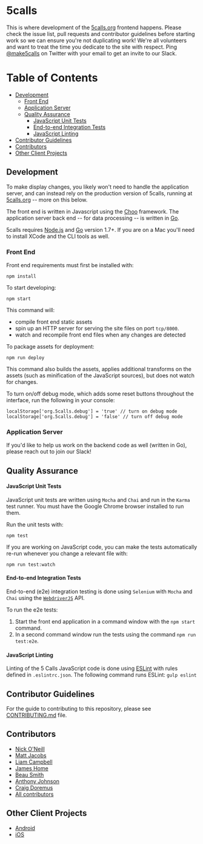 # 5calls

This is where development of the [5calls.org](http://5calls.org) frontend happens. Please check the issue list, pull requests and contributor guidelines before starting work so we can ensure you're not duplicating work! We're all volunteers and want to treat the time you dedicate to the site with respect. Ping  [@make5calls](https://twitter.com/make5calls) on Twitter with your email to get an invite to our Slack.

# Table of Contents
* [Development](#Development)
    * [Front End](#Front_End)
    * [Application Server](#Application_Server)
    * [Quality Assurance](#QA)
        * [JavaScript Unit Tests](#JavaScript_Unit_Tests)
        * [End-to-end Integration Tests](#End-to-end_Integration_Tests)
        * [JavaScript Linting](#ESLint)
* [Contributor Guidelines](#Contributor_Guidelines)
* [Contributors](#Contributors)
* [Other Client Projects](#Other_Client_Projects)

<a id="Development"></a>
## Development

To make display changes, you likely won't need to handle the application
server, and can instead rely on the production version of 5calls, running at [5calls.org](https://5calls.org) -- more on this below.

The front end is written in Javascript using the [Choo](https://choo.io/) framework. The application server back end -- for data processing -- is written in [Go](https://golang.org/).

5calls requires [Node.js][nodejs] and [Go][golang] version 1.7+. If you are on a Mac you'll need to install XCode and the CLI tools as well.

[nodejs]: https://nodejs.org/en/
[golang]: https://golang.org/

<a id="Front_End"></a>
### Front End

Front end requirements must first be installed with:

`npm install`

To start developing:

`npm start`

This command will:

* compile front end static assets
* spin up an HTTP server for serving the site files on port `tcp/8000`.
* watch and recompile front end files when any changes are detected

To package assets for deployment:

`npm run deploy`

This command also builds the assets, applies additional transforms on the assets (such as minification of the JavaScript sources), but does not watch for changes.

To turn on/off debug mode, which adds some reset buttons throughout the interface, run the following in your console:

```
localStorage['org.5calls.debug'] = 'true' // turn on debug mode
localStorage['org.5calls.debug'] = 'false' // turn off debug mode
```

<a id="Application_Server"></a>
### Application Server

If you'd like to help us work on the backend code as well (written in Go), please reach out to join our Slack!

<a id="QA"></a>
## Quality Assurance

<a id="JavaScript_Unit_Tests"></a>
#### JavaScript Unit Tests

JavaScript unit tests are written using ```Mocha``` and ```Chai``` and run in the ```Karma``` test runner. You must have the Google Chrome browser installed to run them.

Run the unit tests with:

```npm test```

If you are working on JavaScript code, you can make the tests automatically re-run whenever you change a relevant file with:

```npm run test:watch```

<a id="End-to-end_Integration_Tests"></a>
#### End-to-end Integration Tests

End-to-end (e2e) integration testing is done using ```Selenium``` with ```Mocha``` and ```Chai``` using the [```WebdriverJS```](http://seleniumhq.github.io/selenium/docs/api/javascript/module/selenium-webdriver/) API.

To run the e2e tests:
1. Start the front end application in a command window with the ```npm start``` command.
2. In a second command window run the tests using the command ```npm run test:e2e```.

<a id="ESLint"></a>
#### JavaScript Linting

Linting of the 5 Calls JavaScript code is done using [ESLint](http://eslint.org/) with rules defined in ```.eslintrc.json```. The following command runs ESLint: ```gulp eslint```

<a id="Contributor_Guidelines"></a>
## Contributor Guidelines

For the guide to contributing to this repository, please see [CONTRIBUTING.md](./CONTRIBUTING.md) file.

<a id="Contributors"></a>
## Contributors
 - [Nick O'Neill](https://github.com/nickoneill)
 - [Matt Jacobs](https://github.com/capndesign)
 - [Liam Campbell](https://github.com/liamdanger)
 - [James Home](https://github.com/jameshome)
 - [Beau Smith](https://github.com/beausmith)
 - [Anthony Johnson](https://github.com/agjohnson)
 - [Craig Doremus](https://github.com/cdoremus)
 - [All contributors](https://github.com/5calls/5calls/graphs/contributors)

 <a id="Other_Client_Projects"></a>
## Other Client Projects
 - [Android](https://github.com/5calls/android)
 - [iOS](https://github.com/5calls/ios)
